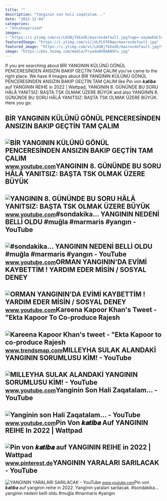 ```yaml
---
title: ""
description: "Yanginin son hali zaqatalam..."
date: "2022-12-04"
categories:
- "Uncategorized"
images:
- "https://i.ytimg.com/vi/L6GBjTkEodE/maxresdefault.jpg?sqp=-oaymwEmCIAKENAF8quKqQMa8AEB-AH-CYACwAWKAgwIABABGHIgTChFMA8=&amp;rs=AOn4CLAanFVWuZ5kE50iGU9CnXUHhULGZA"
featuredImage: "https://i.ytimg.com/vi/jULPLUfENqo/maxresdefault.jpg"
featured_image: "https://i.ytimg.com/vi/L6GBjTkEodE/maxresdefault.jpg?sqp=-oaymwEmCIAKENAF8quKqQMa8AEB-AH-CYACwAWKAgwIABABGHIgTChFMA8=&amp;rs=AOn4CLAanFVWuZ5kE50iGU9CnXUHhULGZA"
image: "https://pbs.twimg.com/media/Fcyada8X0AANSFu.jpg"
---
```


If you are searching about BİR YANGININ KÜLÜNÜ GÖNÜL PENCERESİNDEN ANSIZIN BAKIP GEÇTİN TAM ÇALIM you've came to the right place. We have 9 Images about BİR YANGININ KÜLÜNÜ GÖNÜL PENCERESİNDEN ANSIZIN BAKIP GEÇTİN TAM ÇALIM like Pin von 𝒌𝒂𝒕𝒊𝒃𝒂 auf YANGININ REIHE in 2022 | Wattpad, YANGININ 8. GÜNÜNDE BU SORU HÂLÂ YANITSIZ: BAŞTA TSK OLMAK ÜZERE BÜYÜK and also YANGININ 8. GÜNÜNDE BU SORU HÂLÂ YANITSIZ: BAŞTA TSK OLMAK ÜZERE BÜYÜK. Here you go:

BİR YANGININ KÜLÜNÜ GÖNÜL PENCERESİNDEN ANSIZIN BAKIP GEÇTİN TAM ÇALIM
----------------------------------------------------------------------

 ![BİR YANGININ KÜLÜNÜ GÖNÜL PENCERESİNDEN ANSIZIN BAKIP GEÇTİN TAM ÇALIM](https://i.ytimg.com/vi/lqPkcWFinDo/maxresdefault.jpg?sqp=-oaymwEmCIAKENAF8quKqQMa8AEB-AH-CYAC0AWKAgwIABABGDggVSh_MA8=&rs=AOn4CLAMOanbO_-s2HwRw7U8q2OB1v2PNQ) <small>www.youtube.com</small>YANGININ 8. GÜNÜNDE BU SORU HÂLÂ YANITSIZ: BAŞTA TSK OLMAK ÜZERE BÜYÜK
----------------------------------------------------------------------

 ![YANGININ 8. GÜNÜNDE BU SORU HÂLÂ YANITSIZ: BAŞTA TSK OLMAK ÜZERE BÜYÜK](https://i.ytimg.com/vi/BnMsXAj71DI/maxresdefault.jpg) <small>www.youtube.com</small>\#sondakika... YANGININ NEDENİ BELLİ OLDU #muğla #marmaris #yangın - YouTube
----------------------------------------------------------------------------

 ![#sondakika... YANGININ NEDENİ BELLİ OLDU #muğla #marmaris #yangın - YouTube](https://i.ytimg.com/vi/4bb64cIO5Rs/maxresdefault.jpg) <small>www.youtube.com</small>ORMAN YANGININ'DA EVİMİ KAYBETTİM ! YARDIM EDER MİSİN / SOSYAL DENEY
--------------------------------------------------------------------

 ![ORMAN YANGININ'DA EVİMİ KAYBETTİM ! YARDIM EDER MİSİN / SOSYAL DENEY](https://i.ytimg.com/vi/jULPLUfENqo/maxresdefault.jpg) <small>www.youtube.com</small>Kareena Kapoor Khan's Tweet - "Ekta Kapoor To Co-produce Rajesh
---------------------------------------------------------------

 ![Kareena Kapoor Khan's tweet - "Ekta Kapoor to co-produce Rajesh](https://pbs.twimg.com/media/Fcyada8X0AANSFu.jpg) <small>www.trendsmap.com</small>MILLEYHA SULAK ALANDAKİ YANGININ SORUMLUSU KİM! - YouTube
---------------------------------------------------------

 ![MILLEYHA SULAK ALANDAKİ YANGININ SORUMLUSU KİM! - YouTube](https://i.ytimg.com/vi/L6GBjTkEodE/maxresdefault.jpg?sqp=-oaymwEmCIAKENAF8quKqQMa8AEB-AH-CYACwAWKAgwIABABGHIgTChFMA8=&rs=AOn4CLAanFVWuZ5kE50iGU9CnXUHhULGZA) <small>www.youtube.com</small>Yanginin Son Hali Zaqatalam... - YouTube
----------------------------------------

 ![Yanginin son Hali Zaqatalam... - YouTube](https://i.ytimg.com/vi/H-CT9bSq03s/hq2.jpg?sqp=-oaymwEoCOADEOgC8quKqQMcGADwAQH4Ad4DgALgA4oCDAgAEAEYZCBkKGQwDw==&rs=AOn4CLDdvfUPJJzwSMzIGXwCnfqoWyjCvQ) <small>www.youtube.com</small>Pin Von 𝒌𝒂𝒕𝒊𝒃𝒂 Auf YANGININ REIHE In 2022 | Wattpad
---------------------------------------------------

 ![Pin von 𝒌𝒂𝒕𝒊𝒃𝒂 auf YANGININ REIHE in 2022 | Wattpad](https://i.pinimg.com/originals/b0/f5/bf/b0f5bff4dedc7ed5afab8a561ff9b110.jpg) <small>www.pinterest.de</small>YANGININ YARALARI SARILACAK - YouTube
-------------------------------------

 ![YANGININ YARALARI SARILACAK - YouTube](https://i.ytimg.com/vi/J6iX_s8lid8/hqdefault.jpg) <small>www.youtube.com</small>Pin von 𝒌𝒂𝒕𝒊𝒃𝒂 auf yanginin reihe in 2022. Yanginin yaralari sarilacak. #sondakika... yanginin nedeni̇ belli̇ oldu #muğla #marmaris #yangın
